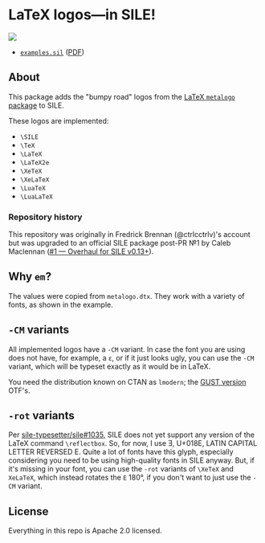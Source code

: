 # LaTeX logos&mdash;in SILE!

![](https://raw.githubusercontent.com/sile-typesetter/logos.sile/master/examples.png)

* [`examples.sil`](https://github.com/sile-typesetter/logos.sile/blob/master/examples.sil) ([PDF](https://github.com/sile-typesetter/logos.sile/blob/master/examples.pdf))

## About

This package adds the "bumpy road" logos from the [LaTeX `metalogo` package](https://ctan.math.illinois.edu/macros/latex/contrib/metalogo/metalogo.pdf) to SILE.

These logos are implemented:

* `\SILE`
* `\TeX`
* `\LaTeX`
* `\LaTeX2e`
* `\XeTeX`
* `\XeLaTeX`
* `\LuaTeX`
* `\LuaLaTeX`

### Repository history

This repository was originally in Fredrick Brennan (@ctrlcctrlv)'s account but was upgraded to an official SILE package post-PR №1 by Caleb Maclennan ([#1 — Overhaul for SILE v0.13+](https://github.com/sile-typesetter/logos.sile/pull/1)). 

## Why `em`?

The values were copied from `metalogo.dtx`. They work with a variety of fonts, as shown in the example.

## `-CM` variants

All implemented logos have a `-CM` variant. In case the font you are using does not have, for example, a `ε`, or if it just looks ugly, you can use the `-CM` variant, which will be typeset exactly as it would be in LaTeX.

You need the distribution known on CTAN as `lmodern`; the [GUST version](http://www.gust.org.pl/projects/e-foundry/latin-modern/download) OTF's.

## `-rot` variants

Per [sile-typesetter/sile#1035](https://github.com/sile-typesetter/sile/issues/1035), SILE does not yet support any version of the LaTeX command `\reflectbox`. So, for now, I use Ǝ, U+018E, LATIN CAPITAL LETTER REVERSED E. Quite a lot of fonts have this glyph, especially considering you need to be using high-quality fonts in SILE anyway. But, if it's missing in your font, you can use the `-rot` variants of `\XeTeX` and `XeLaTeX`, which instead rotates the `E` 180°, if you don't want to just use the `-CM` variant.

## License

Everything in this repo is Apache 2.0 licensed.

